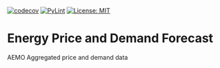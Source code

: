 [![codecov](https://codecov.io/gh/arturogonzalezm/energy_price_and_demand_forecast/graph/badge.svg?token=0ofxfjysER)](https://codecov.io/gh/arturogonzalezm/energy_price_and_demand_forecast)
[![PyLint](https://github.com/arturogonzalezm/energy_price_and_demand_forecast/actions/workflows/workflow.yml/badge.svg)](https://github.com/arturogonzalezm/energy_price_and_demand_forecast/actions/workflows/workflow.yml)
[![License: MIT](https://img.shields.io/badge/License-MIT-purple.svg)](https://opensource.org/licenses/MIT)

# Energy Price and Demand Forecast

AEMO Aggregated price and demand data
